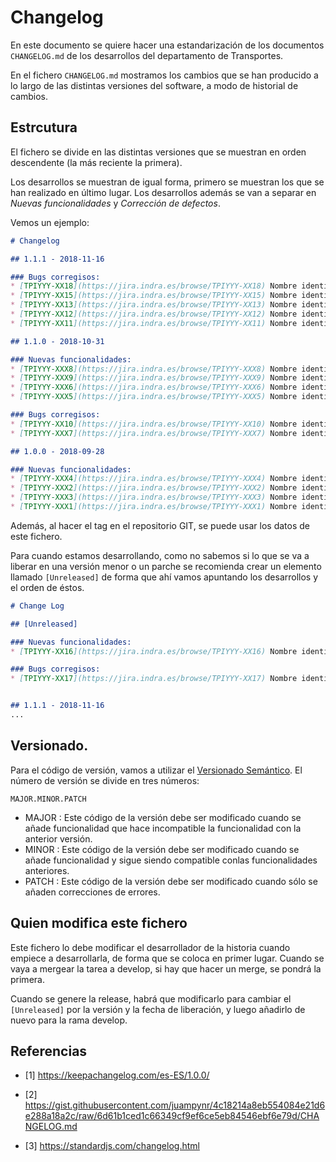 # Changelog

En este documento se quiere hacer una estandarización de los documentos `CHANGELOG.md` de los desarrollos del departamento de Transportes.

En el fichero `CHANGELOG.md` mostramos los cambios que se han producido a lo largo de las distintas versiones del software, a modo de historial de cambios.

## Estrcutura

El fichero se divide en las distintas versiones que se muestran en orden descendente (la más reciente la primera).

Los desarrollos se muestran de igual forma, primero se muestran los que se han realizado en último lugar. Los desarrollos además se van a separar en _Nuevas funcionalidades_ y _Corrección de defectos_.

Vemos un ejemplo:

```markdown
# Changelog

## 1.1.1 - 2018-11-16

### Bugs corregisos:
* [TPIYYY-XX18](https://jira.indra.es/browse/TPIYYY-XX18) Nombre identificativo de la tarea 18.
* [TPIYYY-XX15](https://jira.indra.es/browse/TPIYYY-XX15) Nombre identificativo de la tarea 15.
* [TPIYYY-XX13](https://jira.indra.es/browse/TPIYYY-XX13) Nombre identificativo de la tarea 13.
* [TPIYYY-XX12](https://jira.indra.es/browse/TPIYYY-XX12) Nombre identificativo de la tarea 12.
* [TPIYYY-XX11](https://jira.indra.es/browse/TPIYYY-XX11) Nombre identificativo de la tarea 11.

## 1.1.0 - 2018-10-31

### Nuevas funcionalidades:
* [TPIYYY-XXX8](https://jira.indra.es/browse/TPIYYY-XXX8) Nombre identificativo de la tarea 8.
* [TPIYYY-XXX9](https://jira.indra.es/browse/TPIYYY-XXX9) Nombre identificativo de la tarea 9.
* [TPIYYY-XXX6](https://jira.indra.es/browse/TPIYYY-XXX6) Nombre identificativo de la tarea 6.
* [TPIYYY-XXX5](https://jira.indra.es/browse/TPIYYY-XXX5) Nombre identificativo de la tarea 5.

### Bugs corregisos:
* [TPIYYY-XX10](https://jira.indra.es/browse/TPIYYY-XX10) Nombre identificativo de la tarea 10.
* [TPIYYY-XXX7](https://jira.indra.es/browse/TPIYYY-XXX7) Nombre identificativo de la tarea 7.

## 1.0.0 - 2018-09-28

### Nuevas funcionalidades:
* [TPIYYY-XXX4](https://jira.indra.es/browse/TPIYYY-XXX4) Nombre identificativo de la tarea 4.
* [TPIYYY-XXX2](https://jira.indra.es/browse/TPIYYY-XXX2) Nombre identificativo de la tarea 2.
* [TPIYYY-XXX3](https://jira.indra.es/browse/TPIYYY-XXX3) Nombre identificativo de la tarea 3.
* [TPIYYY-XXX1](https://jira.indra.es/browse/TPIYYY-XXX1) Nombre identificativo de la tarea 1.
```

Además, al hacer el tag en el repositorio GIT, se puede usar los datos de este fichero.

Para cuando estamos desarrollando, como no sabemos si lo que se va a liberar en una versión menor o un parche se recomienda crear un elemento llamado `[Unreleased]` de forma que ahí vamos apuntando los desarrollos y el orden de éstos.

```markdown
# Change Log

## [Unreleased]

### Nuevas funcionalidades:
* [TPIYYY-XX16](https://jira.indra.es/browse/TPIYYY-XX16) Nombre identificativo de la tarea 16.

### Bugs corregisos:
* [TPIYYY-XX17](https://jira.indra.es/browse/TPIYYY-XX17) Nombre identificativo de la tarea 17.


## 1.1.1 - 2018-11-16
...
```

## Versionado.
Para el código de versión, vamos a utilizar el [Versionado Semántico](https://semver.org/spec/v2.0.0.html).
El número de versión se divide en tres números:

```
MAJOR.MINOR.PATCH
```

* MAJOR : Este código de la versión debe ser modificado cuando se añade funcionalidad que hace incompatible la funcionalidad con la anterior versión.
* MINOR : Este código de la versión debe ser modificado cuando se añade funcionalidad y sigue siendo compatible conlas funcionalidades anteriores.
* PATCH : Este código de la versión debe ser modificado cuando sólo se añaden correcciones de errores.

## Quien modifica este fichero

Este fichero lo debe modificar el desarrollador de la historia cuando empiece a desarrollarla, de forma que se coloca en primer lugar. Cuando se vaya a mergear la tarea a develop, si hay que hacer un merge, se pondrá la primera.

Cuando se genere la release, habrá que modificarlo para cambiar el `[Unreleased]` por la versión y la fecha de liberación, y luego añadirlo de nuevo para la rama develop.

## Referencias

* [1] https://keepachangelog.com/es-ES/1.0.0/

* [2] https://gist.githubusercontent.com/juampynr/4c18214a8eb554084e21d6e288a18a2c/raw/6d61b1ced1c66349cf9ef6ce5eb84546ebf6e79d/CHANGELOG.md

* [3] https://standardjs.com/changelog.html